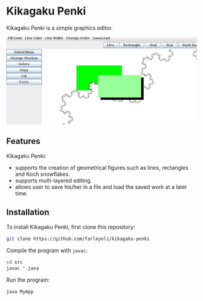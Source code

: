 # Kikagaku Penki

Kikagaku Penki is a simple graphics editor.

![image](images/usage.jpg)


## Features
Kikagaku Penki:
- supports the creation of geometrical figures such as lines, rectangles and Koch snowflakes.
- supports multi-layered editing.
- allows user to save his/her in a file and load the saved work at a later time.

## Installation
To install Kikagaku Penki, first clone this repository:
```sh
git clone https://github.com/farleyoli/kikagaku-penki
```

Compile the program with `javac`:
```sh
cd src
javac *.java
```

Run the program:
```sh
java MyApp
```
